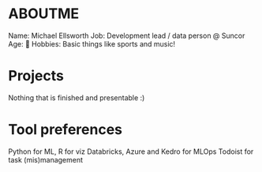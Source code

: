 # ABOUTME
Name: Michael Ellsworth
Job: Development lead / data person @ Suncor
Age: 🤫
Hobbies: Basic things like sports and music!

# Projects
Nothing that is finished and presentable :)

# Tool preferences
Python for ML, R for viz
Databricks, Azure and Kedro for MLOps
Todoist for task (mis)management
